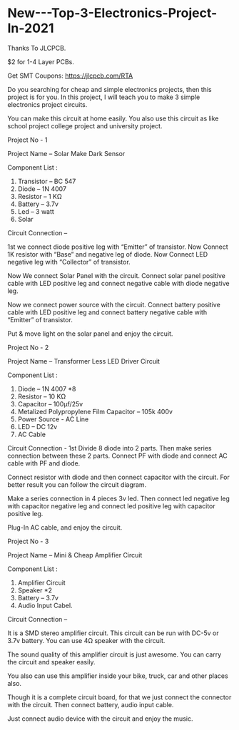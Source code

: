 # New---Top-3-Electronics-Project-In-2021


Thanks To JLCPCB.

$2 for 1-4 Layer PCBs. 

Get SMT Coupons: https://jlcpcb.com/RTA


Do you searching for cheap and simple electronics projects, then this project is for you. In this project, I will teach you to make 3 simple electronics project circuits.

You can make this circuit at home easily. You also use this circuit as like school project college project and university project.


Project No - 1

Project Name – Solar Make Dark Sensor


Component List :

1. Transistor – BC 547 
2. Diode – 1N 4007
3. Resistor – 1 KΩ
4. Battery – 3.7v
4. Led – 3 watt
5. Solar



Circuit Connection – 

1st we connect diode positive leg with “Emitter” of transistor. Now Connect 1K resistor with “Base” and negative leg of diode.
Now Connect LED negative leg with “Collector” of transistor.


Now We connect Solar Panel with the circuit. Connect solar panel positive cable with LED positive leg and connect negative cable with diode negative leg.

Now we connect power source with the circuit. Connect battery positive cable with LED positive leg and connect battery negative cable with “Emitter” of transistor.

Put & move light on the solar panel and enjoy the circuit.


Project No - 2

Project Name – Transformer Less LED Driver Circuit


Component List :

1. Diode – 1N 4007 *8
2. Resistor – 10 KΩ
3. Capacitor – 100µf/25v
4. Metalized Polypropylene Film Capacitor – 105k 400v
5. Power Source - AC Line
6. LED – DC 12v
7. AC Cable



Circuit Connection - 
1st Divide 8 diode into 2 parts. Then make series connection between these 2 parts. Connect PF with diode and connect AC cable with PF and diode.

Connect resistor with diode and then connect capacitor with the circuit. For better result you can follow the circuit diagram.

Make a series connection in 4 pieces 3v led. Then connect led negative leg with capacitor negative leg and connect led positive leg with capacitor positive leg.

Plug-In AC cable, and enjoy the circuit.



Project No - 3

Project Name – Mini & Cheap Amplifier Circuit



Component List :

1. Amplifier Circuit
2. Speaker *2
3. Battery – 3.7v
4. Audio Input Cabel.



Circuit Connection – 

It is a SMD stereo amplifier circuit. This circuit can be run with DC-5v or 3.7v battery. You can use 4Ω speaker with the circuit.

The sound quality of this amplifier circuit is just awesome. You can carry the circuit and speaker easily. 

You also can use this amplifier inside your bike, truck, car and other places also.

Though it is a complete circuit board, for that we just connect the connector with the circuit. Then connect battery, audio input cable.

Just connect audio device with the circuit and enjoy the music.
